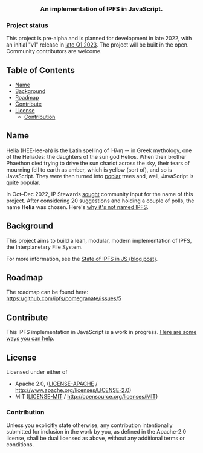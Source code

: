<h3 align="center">An implementation of IPFS in JavaScript.</h3>

### Project status

This project is pre-alpha and is planned for development in late 2022, with an initial "v1" release in [late Q1 2023](/ROADMAP.md#late-q1-march). The project will be built in the open. Community contributors are welcome.

## Table of Contents <!-- omit in toc -->

- [Name](#name)
- [Background](#background)
- [Roadmap](#roadmap)
- [Contribute](#contribute)
- [License](#license)
  - [Contribution](#contribution)

## Name

Helia (HEE-lee-ah) is the Latin spelling of Ἡλιη -- in Greek mythology, one of the Heliades: the daughters of the sun god Helios. When their brother Phaethon died trying to drive the sun chariot across the sky, their tears of mourning fell to earth as amber, which is yellow (sort of), and so is JavaScript. They were then turned into [poplar](https://en.wiktionary.org/wiki/poplar) trees and, well, JavaScript is quite popular.

In Oct–Dec 2022, IP Stewards [sought](https://github.com/ipfs/pomegranate/issues/3) community input for the name of this project. After considering 20 suggestions and holding a couple of polls, the name **Helia** was chosen. Here's [why it's not named IPFS](https://github.com/ipfs/ipfs/issues/470).

## Background

This project aims to build a lean, modular, modern implementation of IPFS, the Interplanetary File System.

For more information, see the [State of IPFS in JS (blog post)](https://blog.ipfs.tech/state-of-ipfs-in-js/).

## Roadmap

The roadmap can be found here: https://github.com/ipfs/pomegranate/issues/5

## Contribute

This IPFS implementation in JavaScript is a work in progress. [Here are some ways you can help](https://blog.ipfs.tech/state-of-ipfs-in-js/#%F0%9F%A4%9D-ways-you-can-help).
 
## License

Licensed under either of

 * Apache 2.0, ([LICENSE-APACHE](LICENSE-APACHE) / http://www.apache.org/licenses/LICENSE-2.0)
 * MIT ([LICENSE-MIT](LICENSE-MIT) / http://opensource.org/licenses/MIT)

### Contribution

Unless you explicitly state otherwise, any contribution intentionally submitted for inclusion in the work by you, as defined in the Apache-2.0 license, shall be dual licensed as above, without any additional terms or conditions.
